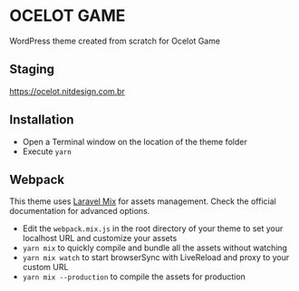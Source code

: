 # OCELOT GAME
WordPress theme created from scratch for Ocelot Game

## Staging
https://ocelot.nitdesign.com.br

## Installation
* Open a Terminal window on the location of the theme folder
* Execute `yarn`

## Webpack

This theme uses [Laravel Mix](https://laravel-mix.com/docs/6.0/api) for assets management. Check the official documentation for advanced options.

* Edit the `webpack.mix.js` in the root directory of your theme to set your localhost URL and customize your assets
* `yarn mix` to quickly compile and bundle all the assets without watching
* `yarn mix watch` to start browserSync with LiveReload and proxy to your custom URL
* `yarn mix --production` to compile the assets for production
